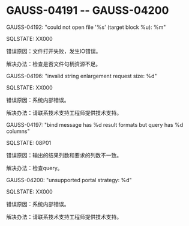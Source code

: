 # GAUSS-04191 -- GAUSS-04200

GAUSS-04192: "could not open file '%s' \(target block %u\): %m"

SQLSTATE: XX000

错误原因：文件打开失败，发生IO错误。

解决办法：检查是否文件句柄资源不足。

GAUSS-04196: "invalid string enlargement request size: %d"

SQLSTATE: XX000

错误原因：系统内部错误。

解决办法：请联系技术支持工程师提供技术支持。

GAUSS-04197: "bind message has %d result formats but query has %d columns"

SQLSTATE: 08P01

错误原因：输出的结果列数和要求的列数不一致。

解决办法：检查query。

GAUSS-04200: "unsupported portal strategy: %d"

SQLSTATE: XX000

错误原因：系统内部错误。

解决办法：请联系技术支持工程师提供技术支持。

